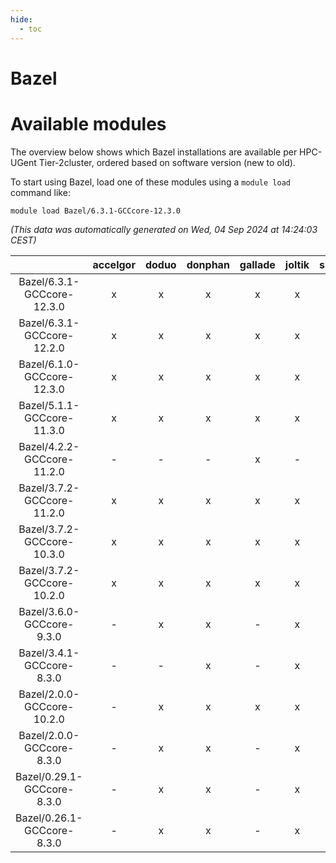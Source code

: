 ```yaml
---
hide:
  - toc
---
```


Bazel
=====

# Available modules


The overview below shows which Bazel installations are available per HPC-UGent Tier-2cluster, ordered based on software version (new to old).

To start using Bazel, load one of these modules using a `module load` command like:

```shell
module load Bazel/6.3.1-GCCcore-12.3.0
```

*(This data was automatically generated on Wed, 04 Sep 2024 at 14:24:03 CEST)*  

| |accelgor|doduo|donphan|gallade|joltik|shinx|skitty|
| :---: | :---: | :---: | :---: | :---: | :---: | :---: | :---: |
|Bazel/6.3.1-GCCcore-12.3.0|x|x|x|x|x|x|x|
|Bazel/6.3.1-GCCcore-12.2.0|x|x|x|x|x|-|x|
|Bazel/6.1.0-GCCcore-12.3.0|x|x|x|x|x|x|x|
|Bazel/5.1.1-GCCcore-11.3.0|x|x|x|x|x|x|x|
|Bazel/4.2.2-GCCcore-11.2.0|-|-|-|x|-|-|-|
|Bazel/3.7.2-GCCcore-11.2.0|x|x|x|x|x|-|x|
|Bazel/3.7.2-GCCcore-10.3.0|x|x|x|x|x|-|x|
|Bazel/3.7.2-GCCcore-10.2.0|x|x|x|x|x|-|x|
|Bazel/3.6.0-GCCcore-9.3.0|-|x|x|-|x|-|x|
|Bazel/3.4.1-GCCcore-8.3.0|-|-|x|-|x|-|x|
|Bazel/2.0.0-GCCcore-10.2.0|-|x|x|x|x|-|x|
|Bazel/2.0.0-GCCcore-8.3.0|-|x|x|-|x|-|x|
|Bazel/0.29.1-GCCcore-8.3.0|-|x|x|-|x|-|x|
|Bazel/0.26.1-GCCcore-8.3.0|-|x|x|-|x|-|x|
